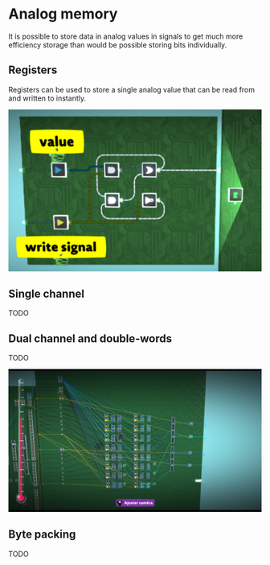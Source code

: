 # Analog memory

It is possible to store data in analog values in signals to get much more efficiency storage than would be possible storing bits individually.

## Registers

Registers can be used to store a single analog value that can be read from and written to instantly.

![image](register1.png)

## Single channel

TODO

## Dual channel and double-words

TODO

![image](dualchannel1.png)

## Byte packing

TODO
